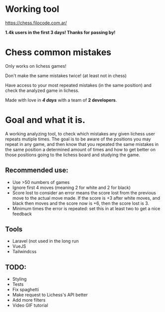 # Working tool
https://chess.filocode.com.ar/

 **1.4k users in the first 3 days! Thanks for passing by!**

# Chess common mistakes

Only works on lichess games!

Don't make the same mistakes twice! (at least not in chess)

Have access to your most repeated mistakes (in the same position) and check the analyzed game in lichess.

Made with love in ***4 days*** with a team of **2 developers**.

# Goal and what it is.

A working analyzing tool, to check which mistakes any given lichess user repeats mutiple times. The goal is to be aware of the positions you may repeat in any game, and then know that you repeated the same mistakes in the same position a determined amount of times and how to get better on those positions going to the lichess board and studying the game.

## Recommended use:

- Use >50 numbers of games
- Ignore first 4 moves (meaning 2 for white and 2 for black)
- Score lost to consider an error means the score lost from the previous move to the actual move made. If the score is +3 after white moves, and black then moves and the score now is +6, then the score lost is 3.
- Minimum times the error is repeated: set this in at least two to get a nice feedback

## Tools

- Laravel (not used in the long run
- VueJS
- Tailwindcss

## TODO:
- Styling
- Tests
- Fix spaghetti
- Make request to Lichess's API better
- Add more filters
- Video GIF tutorial
